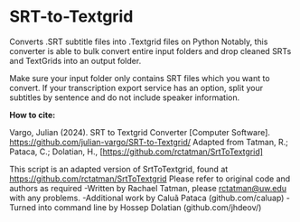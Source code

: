 # SRT-to-Textgrid
Converts .SRT subtitle files into .Textgrid files on Python
Notably, this converter is able to bulk convert entire input folders and drop cleaned SRTs and TextGrids into an output folder.


Make sure your input folder only contains SRT files which you want to convert. If your transcription export service has an option, split your subtitles by sentence and do not include speaker information.

**How to cite:**

Vargo, Julian (2024). SRT to Textgrid Converter [Computer Software]. https://github.com/julian-vargo/SRT-to-Textgrid/
  Adapted from Tatman, R.; Pataca, C.; Dolatian, H., [https://github.com/rctatman/SrtToTextgrid]


This script is an adapted version of SrtToTextgrid, found at https://github.com/rctatman/SrtToTextgrid
Please refer to original code and authors as required
-Written by Rachael Tatman, please rctatman@uw.edu with any problems.
-Additional work by Caluã Pataca (github.com/caluap)
-Turned into command line by Hossep Dolatian (github.com/jhdeov/)
